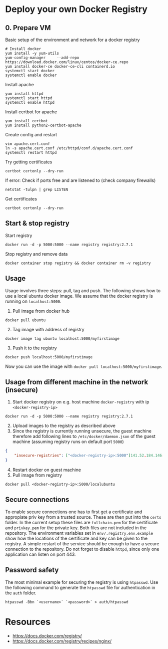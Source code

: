 # Deploy your own Docker Registry

## 0. Prepare VM

Basic setup of the environment and network for a docker registry
```shell
# Install docker
yum install -y yum-utils
yum-config-manager     --add-repo     https://download.docker.com/linux/centos/docker-ce.repo
yum install docker-ce docker-ce-cli containerd.io
systemctl start docker
systemctl enable docker
```

Install apache
```
yum install httpd
systemctl start httpd
systemctl enable httpd
```

Install certbot for apache
```
yum install certbot
yum install python2-certbot-apache
```

Create config and restart
```
vim apache.cert.conf
ln -s apache.cert.conf /etc/httpd/conf.d/apache.cert.conf
systemctl restart httpd
```

Try getting certificates
```
certbot certonly --dry-run
```

If error: Check if ports free and are listened to (check company firewalls)
```
netstat -tulpn | grep LISTEN
```

Get certificates
```
certbot certonly --dry-run
```

## Start & stop registry

Start registry
```
docker run -d -p 5000:5000 --name registry registry:2.7.1
```

Stop registry and remove data
```shell
docker container stop registry && docker container rm -v registry
```

## Usage

Usage involves three steps: pull, tag and push. The following shows how to use a local ubuntu docker image.
We assume that the docker registry is running on `localhost:5000`.

1. Pull image from docker hub 
```
docker pull ubuntu
```
2. Tag image with address of registry
```
docker image tag ubuntu localhost:5000/myfirstimage
```
3. Push it to the registry
```
docker push localhost:5000/myfirstimage
```
Now you can use the image with `docker pull localhost:5000/myfirstimage`. 

## Usage from different machine in the network (insecure)

1. Start docker registry on e.g. host machine `docker-registry` with ip `<docker-registry-ip>`
```
docker run -d -p 5000:5000 --name registry registry:2.7.1
```

2. Upload images to the registry as described above
3. Since the registry is currently running unsecure, the guest machine therefore add following lines to `/etc/docker/daemon.json` of the guest machine (assuming registry runs on default port `5000`)
```json
{
    "insecure-registries": ["<docker-registry-ip>:5000"]141.52.184.146:5000
}
```
4. Restart docker on guest machine
5. Pull image from registry
```shell
docker pull <docker-registry-ip>:5000/localubuntu
```

## Secure connections

To enable secure connections one has to first get a certificate and appropiate priv key from a trusted source.
These are then put into the `certs` folder. In the current setup these files are `fullchain.pem` for the certificate and `privkey.pem` for the private key. Both files are not included in the repository.
The environment variables set in `env/.registry.env.example` show how the locations of the certificate and key can be given to the registry. A simple restart of the service should be enough to have a secure connection to the repository.
Do not forget to disable `httpd`, since only one application can listen on port 443.

## Password safety

The most minimal example for securing the registry is using `htpasswd`.
Use the following command to generate the `htpasswd` file for authentication in the `auth` folder. 

```shell
htpasswd -Bbn `<username>` `<password>` > auth/htpasswd
```


# Resources

- https://docs.docker.com/registry/
- https://docs.docker.com/registry/recipes/nginx/
